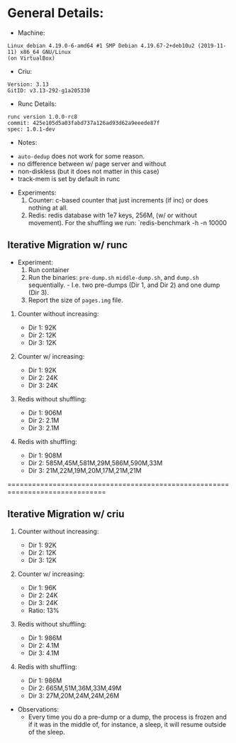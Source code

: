# General Details:

+ Machine:
```
Linux debian 4.19.0-6-amd64 #1 SMP Debian 4.19.67-2+deb10u2 (2019-11-11) x86_64 GNU/Linux
(on VirtualBox)
```

+ Criu:
```
Version: 3.13
GitID: v3.13-292-g1a205330
```

+ Runc Details:
```
runc version 1.0.0-rc8
commit: 425e105d5a03fabd737a126ad93d62a9eeede87f
spec: 1.0.1-dev
```

+ Notes:
- `auto-dedup` does not work for some reason.
- no difference between w/ page server and without
- non-diskless (but it does not matter in this case)
- track-mem is set by default in runc

+ Experiments:
  1. Counter: c-based counter that just increments (if inc) or does nothing at all.
  2. Redis: redis database with 1e7 keys, 256M, (w/ or without movement). For the shuffling we run:
  `redis-benchmark -h <IP> -n 10000

## Iterative Migration w/ runc

+ Experiment:
    1. Run container
    2. Run the binaries: `pre-dump.sh` `middle-dump.sh`, and `dump.sh` sequentially.
      - I.e. two pre-dumps (Dir 1, and Dir 2) and one dump (Dir 3).
    3. Report the size of `pages.img` file.

1. Counter without increasing:
    + Dir 1: 92K 
    + Dir 2: 12K
    + Dir 3: 12K

2. Counter w/ increasing:
    + Dir 1: 92K
    + Dir 2: 24K
    + Dir 3: 24K

3. Redis without shuffling:
    + Dir 1: 906M  
    + Dir 2: 2.1M
    + Dir 3: 2.1M

4. Redis with shuffling:
    + Dir 1: 908M
    + Dir 2: 585M,45M,581M,29M,586M,590M,33M
    + Dir 3: 21M,22M,19M,20M,17M,21M,21M

==============================================================================

## Iterative Migration w/ criu 

1. Counter without increasing:
    + Dir 1: 92K
    + Dir 2: 12K
    + Dir 3: 12K

2. Counter w/ increasing:
    + Dir 1: 96K
    + Dir 2: 24K
    + Dir 3: 24K
    + Ratio: 13%

3. Redis without shuffling:
    + Dir 1: 986M
    + Dir 2: 4.1M
    + Dir 3: 4.1M

4. Redis with shuffling:
    + Dir 1: 986M
    + Dir 2: 665M,51M,36M,33M,49M
    + Dir 3: 27M,20M,24M,24M,26M

+ Observations:
    + Every time you do a pre-dump or a dump, the process is frozen and if it was in the middle of, for instance, a sleep, it will resume outside of the sleep.
